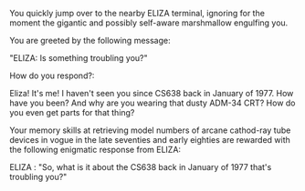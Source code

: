You quickly jump over to the nearby ELIZA terminal, ignoring for the moment the gigantic
and possibly self-aware marshmallow engulfing you. 

You are greeted by the following message:

"ELIZA: Is something troubling you?"

How do you respond?:

Eliza! It's me! I haven't seen you since CS638 back in January of 1977. How have you been? 
And why are you wearing that dusty ADM-34 CRT? How do you even get parts for that thing?

Your memory skills at retrieving model numbers of arcane cathod-ray tube devices in vogue
in the late seventies and early eighties are rewarded with the
following enigmatic response from ELIZA:

ELIZA : "So, what is it about the CS638 back in January of 1977 that's troubling you?"


